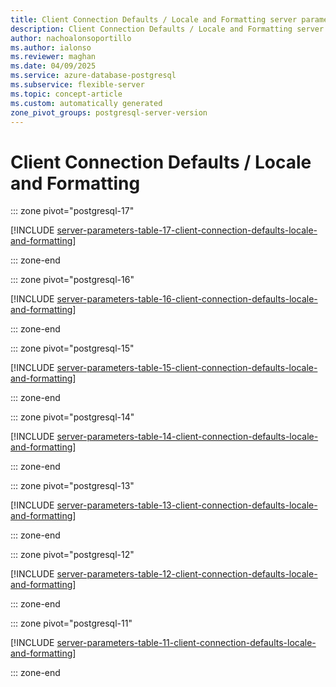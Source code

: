 ```yaml
---
title: Client Connection Defaults / Locale and Formatting server parameters
description: Client Connection Defaults / Locale and Formatting server parameters for Azure Database for PostgreSQL flexible server.
author: nachoalonsoportillo
ms.author: ialonso
ms.reviewer: maghan
ms.date: 04/09/2025
ms.service: azure-database-postgresql
ms.subservice: flexible-server
ms.topic: concept-article
ms.custom: automatically generated
zone_pivot_groups: postgresql-server-version
---
```

# Client Connection Defaults / Locale and Formatting


::: zone pivot="postgresql-17"

[!INCLUDE [server-parameters-table-17-client-connection-defaults-locale-and-formatting](./includes/server-parameters-table-17-client-connection-defaults-locale-and-formatting.md)]

::: zone-end


::: zone pivot="postgresql-16"

[!INCLUDE [server-parameters-table-16-client-connection-defaults-locale-and-formatting](./includes/server-parameters-table-16-client-connection-defaults-locale-and-formatting.md)]

::: zone-end


::: zone pivot="postgresql-15"

[!INCLUDE [server-parameters-table-15-client-connection-defaults-locale-and-formatting](./includes/server-parameters-table-15-client-connection-defaults-locale-and-formatting.md)]

::: zone-end


::: zone pivot="postgresql-14"

[!INCLUDE [server-parameters-table-14-client-connection-defaults-locale-and-formatting](./includes/server-parameters-table-14-client-connection-defaults-locale-and-formatting.md)]

::: zone-end


::: zone pivot="postgresql-13"

[!INCLUDE [server-parameters-table-13-client-connection-defaults-locale-and-formatting](./includes/server-parameters-table-13-client-connection-defaults-locale-and-formatting.md)]

::: zone-end


::: zone pivot="postgresql-12"

[!INCLUDE [server-parameters-table-12-client-connection-defaults-locale-and-formatting](./includes/server-parameters-table-12-client-connection-defaults-locale-and-formatting.md)]

::: zone-end


::: zone pivot="postgresql-11"

[!INCLUDE [server-parameters-table-11-client-connection-defaults-locale-and-formatting](./includes/server-parameters-table-11-client-connection-defaults-locale-and-formatting.md)]

::: zone-end


